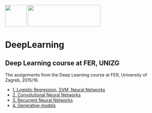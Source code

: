 <img src="https://avatars2.githubusercontent.com/u/15658638?v=4&s=400" height=70 width="70">  <img src="https://jdrch.files.wordpress.com/2013/04/python_logo_and_wordmark-svg.png" height=70 width="236">                 

# DeepLearning
## Deep Learning course at FER, UNIZG

The assignments from the Deep Learning course at FER, University of Zagreb, 2015/16.

  - [1. Logistic Regression, SVM, Neural Networks](https://github.com/lukanovak93/DeepLearning/tree/master/lab_1)
  - [2. Convolutional Neural Networks](https://github.com/lukanovak93/DeepLearning/tree/master/lab_2)
  - [3. Recurrent Neural Networks](https://github.com/lukanovak93/DeepLearning/tree/master/lab_3)
  - [4. Generative models](https://github.com/lukanovak93/DeepLearning/tree/master/lab_4)
